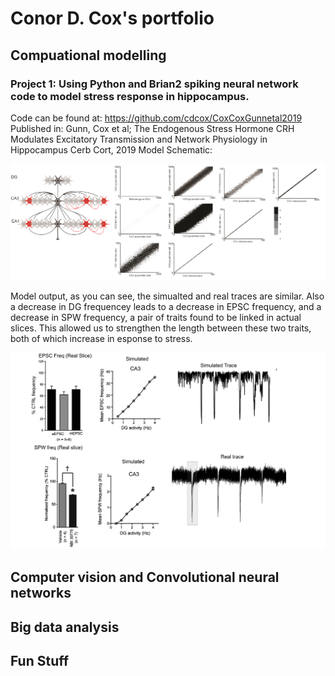 # Conor D. Cox's portfolio
## Compuational modelling

### Project 1: Using Python and Brian2 spiking neural network code to model stress response in hippocampus.

Code can be found at: https://github.com/cdcox/CoxCoxGunnetal2019
Published in: Gunn, Cox et al;  The Endogenous Stress Hormone CRH Modulates Excitatory Transmission and Network Physiology in Hippocampus Cerb Cort, 2019
Model Schematic:

![png](supplementalfigure1%20(1).png) 

Model output, as you can see, the simualted and real traces are similar. Also a decrease in DG frequencey leads to a decrease in EPSC frequency, and a decrease in SPW frequency, a pair of traits found to be linked in actual slices. This allowed us to strengthen the length between these two traits, both of which increase in esponse to stress.

![png](bgunn.png)


## Computer vision and  Convolutional neural networks

## Big data analysis

## Fun Stuff
